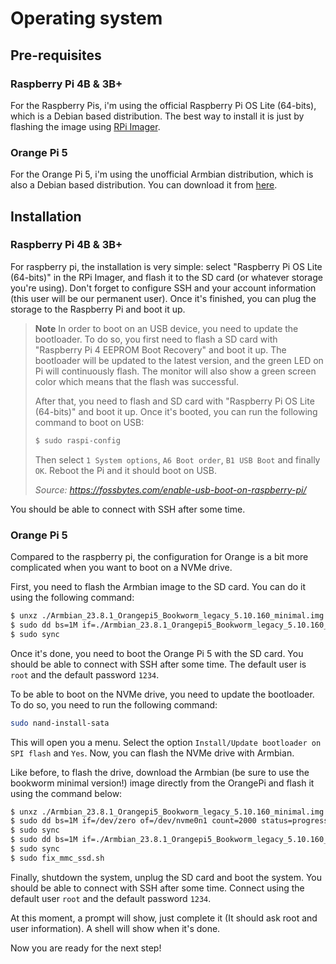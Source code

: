 # Operating system

## Pre-requisites

### Raspberry Pi 4B & 3B+

For the Raspberry Pis, i'm using the official Raspberry Pi OS Lite (64-bits), which is a Debian based distribution. The best way to install it is just
by flashing the image using [RPi Imager](https://www.raspberrypi.org/software/).

### Orange Pi 5

For the Orange Pi 5, i'm using the unofficial Armbian distribution, which is also a Debian based distribution. You can download it from [here](https://www.armbian.com/orangepi-5/).

## Installation

### Raspberry Pi 4B & 3B+

For raspberry pi, the installation is very simple: select "Raspberry Pi OS Lite (64-bits)" in the RPi Imager, and flash it to the SD card (or whatever storage you're using).
Don't forget to configure SSH and your account information (this user will be our permanent user). Once it's finished, you can plug the storage to the Raspberry Pi and boot it up.

> **Note**
> In order to boot on an USB device, you need to update the bootloader. To do so, you first need to flash a SD card with "Raspberry Pi 4 EEPROM Boot Recovery" and boot it up. The bootloader will be updated to the latest version, and the green LED on Pi will continuously flash. The monitor will
> also show a green screen color which means that the flash was successful.
>
> After that, you need to flash and SD card with "Raspberry Pi OS Lite (64-bits)" and boot it up. Once it's booted, you can run the following command to boot on USB:
>
> ```bash
> $ sudo raspi-config
> ```
>
> Then select `1 System options`, `A6 Boot order`, `B1 USB Boot` and finally `OK`. Reboot the Pi and it should boot on USB.
>
> _Source: https://fossbytes.com/enable-usb-boot-on-raspberry-pi/_

You should be able to connect with SSH after some time.

### Orange Pi 5

Compared to the raspberry pi, the configuration for Orange is a bit more complicated when you want to boot on a NVMe drive.

First, you need to flash the Armbian image to the SD card. You can do it using the following command:

```sh
$ unxz ./Armbian_23.8.1_Orangepi5_Bookworm_legacy_5.10.160_minimal.img.xz
$ sudo dd bs=1M if=./Armbian_23.8.1_Orangepi5_Bookworm_legacy_5.10.160_minimal.img of=/dev/device_for_sd_card status=progress
$ sudo sync
```

Once it's done, you need to boot the Orange Pi 5 with the SD card. You should be able to connect with SSH after some time. The default user is `root` and the default password `1234`.

To be able to boot on the NVMe drive, you need to update the bootloader. To do so, you need to run the following command:

```sh
sudo nand-install-sata
```

This will open you a menu. Select the option `Install/Update bootloader on SPI flash` and `Yes`. Now, you can flash the NVMe drive with Armbian.

Like before, to flash the drive, download the Armbian (be sure to use the bookworm minimal version!) image directly from the OrangePi and flash it using the command below:

```sh
$ unxz ./Armbian_23.8.1_Orangepi5_Bookworm_legacy_5.10.160_minimal.img.xz
$ sudo dd bs=1M if=/dev/zero of=/dev/nvme0n1 count=2000 status=progress
$ sudo sync
$ sudo dd bs=1M if=./Armbian_23.8.1_Orangepi5_Bookworm_legacy_5.10.160_minimal.img of=/dev/nvme0n1 status=progress
$ sudo sync
$ sudo fix_mmc_ssd.sh
```

Finally, shutdown the system, unplug the SD card and boot the system. You should be able to connect with SSH after some time.
Connect using the default user `root` and the default password `1234`.

At this moment, a prompt will show, just complete it (It should ask root and user information). A shell will
show when it's done.

Now you are ready for the next step!
